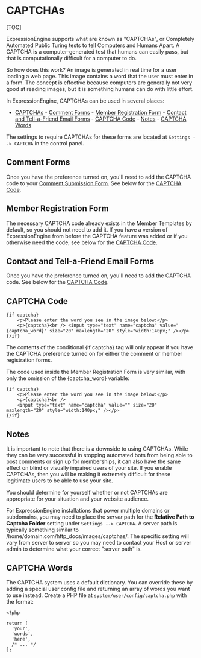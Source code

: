 <!--
    This source file is part of the open source project
    ExpressionEngine User Guide (https://github.com/ExpressionEngine/ExpressionEngine-User-Guide)

    @link      https://expressionengine.com/
    @copyright Copyright (c) 2003-2020, Packet Tide, LLC (https://www.packettide.com)
    @license   https://expressionengine.com/license Licensed under Apache License, Version 2.0
-->

# CAPTCHAs

[TOC]

ExpressionEngine supports what are known as "CAPTCHAs", or Completely Automated Public Turing tests to tell Computers and Humans Apart. A CAPTCHA is a computer-generated test that humans can easily pass, but that is computationally difficult for a computer to do.

So how does this work? An image is generated in real time for a user loading a web page. This image contains a word that the user must enter in a form. The concept is effective because computers are generally not very good at reading images, but it is something humans can do with little effort.

In ExpressionEngine, CAPTCHAs can be used in several places:

- [CAPTCHAs](#captchas) - [Comment Forms](#comment-forms) - [Member Registration Form](#member-registration-form) - [Contact and Tell-a-Friend Email Forms](#contact-and-tell-a-friend-email-forms) - [CAPTCHA Code](#captcha-code) - [Notes](#notes) - [CAPTCHA Words](#captcha-words)

The settings to require CAPTCHAs for these forms are located at `Settings --> CAPTCHA` in the control panel.

## Comment Forms

Once you have the preference turned on, you'll need to add the CAPTCHA code to your [Comment Submission Form](comment/form.md). See below for the [CAPTCHA Code](#captcha-code).

## Member Registration Form

The necessary CAPTCHA code already exists in the Member Templates by default, so you should not need to add it. If you have a version of ExpressionEngine from before the CAPTCHA feature was added or if you otherwise need the code, see below for the [CAPTCHA Code](#captcha-code).

## Contact and Tell-a-Friend Email Forms

Once you have the preference turned on, you'll need to add the CAPTCHA code. See below for the [CAPTCHA Code](#captcha-code).

## CAPTCHA Code

    {if captcha}
        <p>Please enter the word you see in the image below:</p>
        <p>{captcha}<br /> <input type="text" name="captcha" value="{captcha_word}" size="20" maxlength="20" style="width:140px;" /></p>
    {/if}

The contents of the conditional {if captcha} tag will only appear if you have the CAPTCHA preference turned on for either the comment or member registration forms.

The code used inside the Member Registration Form is very similar, with only the omission of the {captcha_word} variable:

    {if captcha}
        <p>Please enter the word you see in the image below:</p>
        <p>{captcha}<br />
        <input type="text" name="captcha" value="" size="20" maxlength="20" style="width:140px;" /></p>
    {/if}

## Notes

It is important to note that there is a downside to using CAPTCHAs. While they can be very successful in stopping automated bots from being able to post comments or sign up for memberships, it can also have the same effect on blind or visually impaired users of your site. If you enable CAPTCHAs, then you will be making it extremely difficult for these legitimate users to be able to use your site.

You should determine for yourself whether or not CAPTCHAs are appropriate for your situation and your website audience.

For ExpressionEngine installations that power multiple domains or subdomains, you may need to place the _server_ path for the **Relative Path to Captcha Folder** setting under `Settings --> CAPTCHA`. A server path is typically something similar to /home/domain.com/http_docs/images/captchas/. The specific setting will vary from server to server so you may need to contact your Host or server admin to determine what your correct "server path" is.

## CAPTCHA Words

The CAPTCHA system uses a default dictionary. You can override these by adding a special user config file and returning an array of words you want to use instead. Create a PHP file at `system/user/config/captcha.php` with the format:

    <?php

    return [
      'your',
      'words',
      'here',
      /* ... */
    ];
